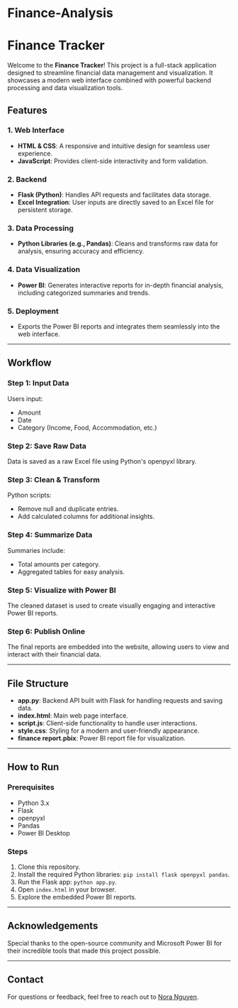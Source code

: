 # Finance-Analysis
# Finance Tracker

Welcome to the **Finance Tracker**! This project is a full-stack application designed to streamline financial data management and visualization. It showcases a modern web interface combined with powerful backend processing and data visualization tools.

## Features

### 1. Web Interface
- **HTML & CSS**: A responsive and intuitive design for seamless user experience.
- **JavaScript**: Provides client-side interactivity and form validation.

### 2. Backend
- **Flask (Python)**: Handles API requests and facilitates data storage.
- **Excel Integration**: User inputs are directly saved to an Excel file for persistent storage.

### 3. Data Processing
- **Python Libraries (e.g., Pandas)**: Cleans and transforms raw data for analysis, ensuring accuracy and efficiency.

### 4. Data Visualization
- **Power BI**: Generates interactive reports for in-depth financial analysis, including categorized summaries and trends.

### 5. Deployment
- Exports the Power BI reports and integrates them seamlessly into the web interface.

---

## Workflow

### Step 1: Input Data
Users input:
- Amount
- Date
- Category (Income, Food, Accommodation, etc.)

### Step 2: Save Raw Data
Data is saved as a raw Excel file using Python's openpyxl library.

### Step 3: Clean & Transform
Python scripts:
- Remove null and duplicate entries.
- Add calculated columns for additional insights.

### Step 4: Summarize Data
Summaries include:
- Total amounts per category.
- Aggregated tables for easy analysis.

### Step 5: Visualize with Power BI
The cleaned dataset is used to create visually engaging and interactive Power BI reports.

### Step 6: Publish Online
The final reports are embedded into the website, allowing users to view and interact with their financial data.

---

## File Structure

- **app.py**: Backend API built with Flask for handling requests and saving data.
- **index.html**: Main web page interface.
- **script.js**: Client-side functionality to handle user interactions.
- **style.css**: Styling for a modern and user-friendly appearance.
- **finance report.pbix**: Power BI report file for visualization.

---

## How to Run

### Prerequisites
- Python 3.x
- Flask
- openpyxl
- Pandas
- Power BI Desktop

### Steps
1. Clone this repository.
2. Install the required Python libraries: `pip install flask openpyxl pandas`.
3. Run the Flask app: `python app.py`.
4. Open `index.html` in your browser.
5. Explore the embedded Power BI reports.

---

## Acknowledgements
Special thanks to the open-source community and Microsoft Power BI for their incredible tools that made this project possible.

---

## Contact
For questions or feedback, feel free to reach out to [Nora Nguyen](mailto:example@example.com).
